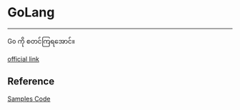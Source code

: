 # GoLang
----

Go ကို စတင်ကြရအောင်။ 

[official link](https://go.dev/solutions/case-studies)


## Reference 

[Samples Code](https://github.com/Masterminds/go-in-practice)
